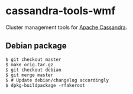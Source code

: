 cassandra-tools-wmf
===================

Cluster management tools for [Apache Cassandra](http://cassandra.apache.org).

Debian package
--------------
    $ git checkout master
    $ make orig.tar.gz
    $ git checkout debian
    $ git merge master
    $ # Update debian/changelog accordingly
    $ dpkg-buildpackage -rfakeroot

